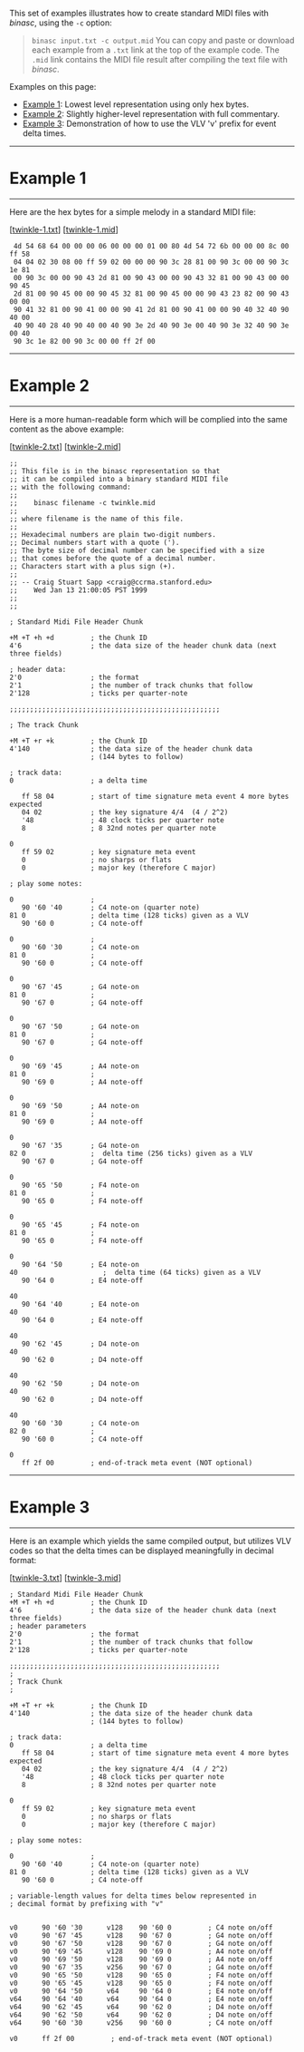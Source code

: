 This set of examples illustrates how to create standard MIDI files with _binasc_, using the `-c` option:
> `binasc input.txt -c output.mid`
You can copy and paste or download each example from a `.txt` link at the top of the example code.  The `.mid` link contains the MIDI file result after compiling the text file with _binasc_.

Examples on this page:
  * [Example 1](#Example_1.md): Lowest level representation using only hex bytes.
  * [Example 2](#Example_2.md): Slightly higher-level representation with full commentary.
  * [Example 3](#Example_3.md): Demonstration of how to use the VLV 'v' prefix for event delta times.


---

# Example 1 #

---


Here are the hex bytes for a simple melody in a standard MIDI file:

[[twinkle-1.txt](http://wiki.binasc.googlecode.com/hg/files/examples/twinkle-1.txt)] [[twinkle-1.mid](http://wiki.binasc.googlecode.com/hg/files/examples/twinkle-1.mid)]
```
 4d 54 68 64 00 00 00 06 00 00 00 01 00 80 4d 54 72 6b 00 00 00 8c 00 ff 58 
 04 04 02 30 08 00 ff 59 02 00 00 00 90 3c 28 81 00 90 3c 00 00 90 3c 1e 81 
 00 90 3c 00 00 90 43 2d 81 00 90 43 00 00 90 43 32 81 00 90 43 00 00 90 45 
 2d 81 00 90 45 00 00 90 45 32 81 00 90 45 00 00 90 43 23 82 00 90 43 00 00 
 90 41 32 81 00 90 41 00 00 90 41 2d 81 00 90 41 00 00 90 40 32 40 90 40 00 
 40 90 40 28 40 90 40 00 40 90 3e 2d 40 90 3e 00 40 90 3e 32 40 90 3e 00 40 
 90 3c 1e 82 00 90 3c 00 00 ff 2f 00
```


---

# Example 2 #

---


Here is a more human-readable form which will be complied into the same content as the above example:

[[twinkle-2.txt](http://wiki.binasc.googlecode.com/hg/files/examples/twinkle-2.txt)] [[twinkle-2.mid](http://wiki.binasc.googlecode.com/hg/files/examples/twinkle-2.mid)]
```
;;
;; This file is in the binasc representation so that
;; it can be compiled into a binary standard MIDI file
;; with the following command:
;;
;;    binasc filename -c twinkle.mid
;;
;; where filename is the name of this file.
;;
;; Hexadecimal numbers are plain two-digit numbers.
;; Decimal numbers start with a quote (').
;; The byte size of decimal number can be specified with a size
;; that comes before the quote of a decimal number.
;; Characters start with a plus sign (+).
;;
;; -- Craig Stuart Sapp <craig@ccrma.stanford.edu>
;;    Wed Jan 13 21:00:05 PST 1999
;;
;;

; Standard Midi File Header Chunk

+M +T +h +d         ; the Chunk ID
4'6                 ; the data size of the header chunk data (next three fields)

; header data:
2'0                 ; the format
2'1                 ; the number of track chunks that follow
2'128               ; ticks per quarter-note

;;;;;;;;;;;;;;;;;;;;;;;;;;;;;;;;;;;;;;;;;;;;;;;;;;;;

; The track Chunk

+M +T +r +k         ; the Chunk ID
4'140               ; the data size of the header chunk data 
                    ; (144 bytes to follow)

; track data:
0                   ; a delta time

   ff 58 04         ; start of time signature meta event 4 more bytes expected
   04 02            ; the key signature 4/4  (4 / 2^2)
   '48              ; 48 clock ticks per quarter note
   8                ; 8 32nd notes per quarter note
   
0
   ff 59 02         ; key signature meta event
   0                ; no sharps or flats
   0                ; major key (therefore C major)

; play some notes:

0                   ;
   90 '60 '40       ; C4 note-on (quarter note)
81 0                ; delta time (128 ticks) given as a VLV
   90 '60 0         ; C4 note-off

0                   ;
   90 '60 '30       ; C4 note-on 
81 0                ; 
   90 '60 0         ; C4 note-off 

0
   90 '67 '45       ; G4 note-on 
81 0                ; 
   90 '67 0         ; G4 note-off 

0
   90 '67 '50       ; G4 note-on 
81 0                ; 
   90 '67 0         ; G4 note-off 

0
   90 '69 '45       ; A4 note-on 
81 0                ; 
   90 '69 0         ; A4 note-off 

0
   90 '69 '50       ; A4 note-on 
81 0                ; 
   90 '69 0         ; A4 note-off 

0
   90 '67 '35       ; G4 note-on 
82 0                ;  delta time (256 ticks) given as a VLV
   90 '67 0         ; G4 note-off 

0
   90 '65 '50       ; F4 note-on 
81 0                ; 
   90 '65 0         ; F4 note-off 

0
   90 '65 '45       ; F4 note-on 
81 0                ; 
   90 '65 0         ; F4 note-off 

0
   90 '64 '50       ; E4 note-on 
40                     ;  delta time (64 ticks) given as a VLV
   90 '64 0         ; E4 note-off 

40
   90 '64 '40       ; E4 note-on 
40
   90 '64 0         ; E4 note-off 

40
   90 '62 '45       ; D4 note-on 
40
   90 '62 0         ; D4 note-off 

40
   90 '62 '50       ; D4 note-on 
40
   90 '62 0         ; D4 note-off 

40
   90 '60 '30       ; C4 note-on 
82 0                ; 
   90 '60 0         ; C4 note-off 

0
   ff 2f 00         ; end-of-track meta event (NOT optional)
```


---

# Example 3 #

---


Here is an example which yields the same compiled output, but utilizes VLV codes so that the delta times can be displayed meaningfully in decimal format:

[[twinkle-3.txt](http://wiki.binasc.googlecode.com/hg/files/examples/twinkle-3.txt)] [[twinkle-3.mid](http://wiki.binasc.googlecode.com/hg/files/examples/twinkle-3.mid)]
```
; Standard Midi File Header Chunk
+M +T +h +d         ; the Chunk ID
4'6                 ; the data size of the header chunk data (next three fields)
; header parameters
2'0                 ; the format
2'1                 ; the number of track chunks that follow
2'128               ; ticks per quarter-note

;;;;;;;;;;;;;;;;;;;;;;;;;;;;;;;;;;;;;;;;;;;;;;;;;;;;
;
; Track Chunk
;

+M +T +r +k         ; the Chunk ID
4'140               ; the data size of the header chunk data
                    ; (144 bytes to follow)

; track data:
0                   ; a delta time
   ff 58 04         ; start of time signature meta event 4 more bytes expected
   04 02            ; the key signature 4/4  (4 / 2^2)
   '48              ; 48 clock ticks per quarter note
   8                ; 8 32nd notes per quarter note

0
   ff 59 02         ; key signature meta event
   0                ; no sharps or flats
   0                ; major key (therefore C major)

; play some notes:

0                   ;
   90 '60 '40       ; C4 note-on (quarter note)
81 0                ; delta time (128 ticks) given as a VLV
   90 '60 0         ; C4 note-off

; variable-length values for delta times below represented in 
; decimal format by prefixing with "v"


v0      90 '60 '30      v128    90 '60 0         ; C4 note on/off
v0      90 '67 '45      v128    90 '67 0         ; G4 note on/off
v0      90 '67 '50      v128    90 '67 0         ; G4 note on/off
v0      90 '69 '45      v128    90 '69 0         ; A4 note on/off
v0      90 '69 '50      v128    90 '69 0         ; A4 note on/off
v0      90 '67 '35      v256    90 '67 0         ; G4 note on/off
v0      90 '65 '50      v128    90 '65 0         ; F4 note on/off
v0      90 '65 '45      v128    90 '65 0         ; F4 note on/off
v0      90 '64 '50      v64     90 '64 0         ; E4 note on/off
v64     90 '64 '40      v64     90 '64 0         ; E4 note on/off
v64     90 '62 '45      v64     90 '62 0         ; D4 note on/off
v64     90 '62 '50      v64     90 '62 0         ; D4 note on/off
v64     90 '60 '30      v256    90 '60 0         ; C4 note on/off

v0      ff 2f 00         ; end-of-track meta event (NOT optional)
```